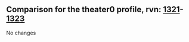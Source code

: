 ## Comparison for the theater0 profile, rvn: [1321](https://github.com/PRO100KatYT/FortniteProfileRevisions/tree/main/profiles/theater0/1321%20theater0.json)-[1323](https://github.com/PRO100KatYT/FortniteProfileRevisions/tree/main/profiles/theater0/1323%20theater0.json)

No changes
